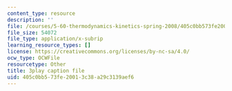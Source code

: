 ```yaml
---
content_type: resource
description: ''
file: /courses/5-60-thermodynamics-kinetics-spring-2008/405c0bb573fe20013c38a29c3139aef6_eXUFm8lA5yE.srt
file_size: 54072
file_type: application/x-subrip
learning_resource_types: []
license: https://creativecommons.org/licenses/by-nc-sa/4.0/
ocw_type: OCWFile
resourcetype: Other
title: 3play caption file
uid: 405c0bb5-73fe-2001-3c38-a29c3139aef6
---
```

